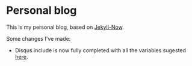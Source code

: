 # Personal blog

This is my personal blog, based on [Jekyll-Now](https://github.com/barryclark/jekyll-now).

Some changes I've made:
- Disqus include is now fully completed with all the variables sugested [here](https://help.disqus.com/customer/portal/articles/472098-javascript-configuration-variables).

